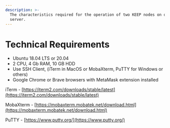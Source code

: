 ```yaml
---
description: >-
  The characteristics required for the operation of two KEEP nodes on one VPS
  server.
---
```


# Technical Requirements



* Ubuntu 18.04 LTS or 20.04
* 2 CPU, 4 Gb RAM, 10 GB HDD
* Use SSH Client, \(iTerm in MacOS or MobaXterm, PuTTY for Windows or others\)
* Google Chrome or Brave browsers with MetaMask extension installed

iTerm - [https://iterm2.com/downloads/stable/latest](https://iterm2.com/downloads/stable/latest)

MobaXterm - [https://mobaxterm.mobatek.net/download.html](https://mobaxterm.mobatek.net/download.html)

PuTTY - [https://www.putty.org/](https://www.putty.org/)

